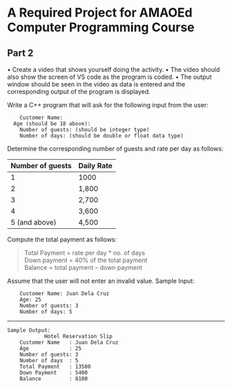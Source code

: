 # A Required Project for AMAOEd Computer Programming Course

## Part 2
•	Create a video that shows yourself doing the activity.
•	The video should also show the screen of VS code as the program is coded.
•	The output window should be seen in the video as data is entered and the corresponding output of the program is displayed.

Write a C++ program that will ask for the following input from the user:

```
	Customer Name: 
  Age (should be 18 above):
	Number of guests: (should be integer type)
	Number of days: (should be double or float data type)
```

Determine the corresponding number of guests and rate per day as follows:
	
Number of guests	| Daily Rate
------- |---
1	| 1000
2	| 1,800
3	| 2,700
4	| 3,600
5 (and above)	| 4,500


Compute the total payment as follows:

>	Total Payment = rate per day * no. of days \
>	Down payment = 40% of the total payment \
>	Balance = total payment – down payment

Assume that the user will not enter an invalid value.
Sample Input:
```
	Customer Name: Juan Dela Cruz
	Age: 25
	Number of guests: 3
	Number of days: 5
```
--------------------------------------------------------------------------------------------
```
Sample Output:
			Hotel Reservation Slip
	Customer Name	: Juan Dela Cruz
	Age				: 25
	Number of guests: 3	
	Number of days	: 5
	Total Payment	: 13500
	Down Payment	: 5400
	Balance			: 8100
```
